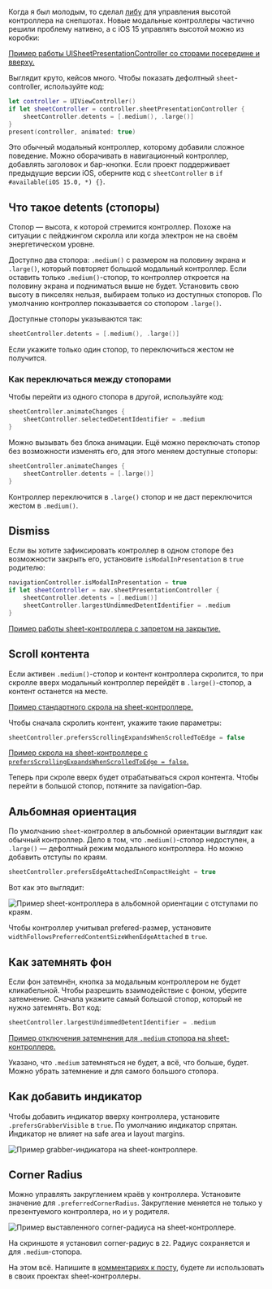 Когда я был молодым, то сделал [либу](https://github.com/ivanvorobei/SPStorkController) для управления высотой контроллера на снепшотах. Новые модальные контроллеры частично решили проблему нативно, а с iOS 15 управлять высотой можно из коробки:

[Пример работы UISheetPresentationController со сторами посередине и вверху.](https://cdn.sparrowcode.io/tutorials/uisheetpresentationcontroller/header.mov)

Выглядит круто, кейсов много. Чтобы показать дефолтный `sheet`-controller, используйте код:

```swift
let controller = UIViewController()
if let sheetController = controller.sheetPresentationController {
    sheetController.detents = [.medium(), .large()]
}
present(controller, animated: true)
```

Это обычный модальный контроллер, которому добавили сложное поведение. Можно оборачивать в навигационный контроллер, добавлять заголовок и бар-кнопки. Если проект поддерживает предыдущие версии iOS, оберните код с `sheetController` в `if #available(iOS 15.0, *) {}`.

## Что такое detents (стопоры)

Стопор — высота, к которой стремится контроллер. Похоже на ситуации с пейджингом скролла или когда электрон не на своём энергетическом уровне.

Доступно два стопора: `.medium()` с размером на половину экрана и `.large()`, который повторяет большой модальный контроллер. Если оставить только `.medium()`-стопор, то контроллер откроется на половину экрана и подниматься выше не будет. Установить свою высоту в пикселях нельзя, выбираем только из доступных стопоров. По умолчанию контроллер показывается со стопором `.large()`.

Доступные стопоры указываются так:

```swift
sheetController.detents = [.medium(), .large()]
```

Если укажите только один стопор, то переключиться жестом не получится.

### Как переключаться между стопорами

Чтобы перейти из одного стопора в другой, используйте код:

```swift
sheetController.animateChanges {
    sheetController.selectedDetentIdentifier = .medium
}
```

Можно вызывать без блока анимации. Ещё можно переключать стопор без возможности изменять его, для этого меняем доступные стопоры:

```swift
sheetController.animateChanges {
    sheetController.detents = [.large()]
}
```

Контроллер переключится в `.large()` стопор и не даст переключится жестом в `.medium()`.

## Dismiss

Если вы хотите зафиксировать контроллер в одном стопоре без возможности закрыть его, установите `isModalInPresentation` в `true` родителю:

```swift
navigationController.isModalInPresentation = true
if let sheetController = nav.sheetPresentationController {
    sheetController.detents = [.medium()]
    sheetController.largestUndimmedDetentIdentifier = .medium
}
```

[Пример работы sheet-контроллера с запретом на закрытие.](https://cdn.sparrowcode.io/tutorials/uisheetpresentationcontroller/prevent-dismiss.mov)

## Scroll контента

Если активен `.medium()`-стопор и контент контроллера скролится, то при скролле вверх модальный контроллер перейдёт в `.large()`-стопор, а контент останется на месте.

[Пример стандартного скрола на sheet-контроллере.](https://cdn.sparrowcode.io/tutorials/uisheetpresentationcontroller/scrolling-expands-true.mov)

Чтобы сначала скролить контент, укажите такие параметры:

```swift
sheetController.prefersScrollingExpandsWhenScrolledToEdge = false
```

[Пример скрола на sheet-контроллере с `prefersScrollingExpandsWhenScrolledToEdge = false`.](https://cdn.sparrowcode.io/tutorials/uisheetpresentationcontroller/scrolling-expands-false.mov)

Теперь при скроле вверх будет отрабатываться скрол контента. Чтобы перейти в большой стопор, потяните за navigation-бар.

## Альбомная ориентация

По умолчанию `sheet`-контроллер в альбомной ориентации выглядит как обычный контроллер. Дело в том, что `.medium()`-стопор недоступен, а `.large()` — дефолтный режим модального контроллера. Но можно добавить отступы по краям.

```swift
sheetController.prefersEdgeAttachedInCompactHeight = true
```

Вот как это выглядит:

![Пример sheet-контроллера в альбомной ориентации с отступами по краям.](https://cdn.sparrowcode.io/tutorials/uisheetpresentationcontroller/edge-attached.png)

Чтобы контроллер учитывал prefered-размер, установите `widthFollowsPreferredContentSizeWhenEdgeAttached` в `true`.

## Как затемнять фон

Если фон затемнён, кнопка за модальным контроллером не будет кликабельной. Чтобы разрешить взаимодействие с фоном, уберите затемнение. Сначала укажите самый большой стопор, который не нужно затемнять. Вот код:

```swift
sheetController.largestUndimmedDetentIdentifier = .medium
```

[Пример отключения затемнения для `.medium` стопора на sheet-контроллере.](https://cdn.sparrowcode.io/tutorials/uisheetpresentationcontroller/undimmed-detent.mov)

Указано, что `.medium` затемняться не будет, а всё, что больше, будет. Можно убрать затемнение и для самого большого стопора.

## Как добавить индикатор

Чтобы добавить индикатор вверху контроллера, установите `.prefersGrabberVisible` в `true`. По умолчанию индикатор спрятан. Индикатор не влияет на safe area и layout margins.

![Пример grabber-индикатора на sheet-контроллере.](https://cdn.sparrowcode.io/tutorials/uisheetpresentationcontroller/grabber.png)

## Corner Radius

Можно управлять закруглением краёв у контроллера. Установите значение для `.preferredCornerRadius`. Закругление меняется не только у презентуемого контроллера, но и у родителя.

![Пример выставленного corner-радиуса на sheet-контроллере.](https://cdn.sparrowcode.io/tutorials/uisheetpresentationcontroller/corner-radius.png)

На скриншоте я установил corner-радиус в `22`. Радиус сохраняется и для `.medium`-стопора. 

На этом всё. Напишите в [комментариях к посту](https://t.me/sparrowcode/71), будете ли использовать в своих проектах sheet-контроллеры.
